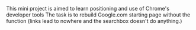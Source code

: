 This mini project is aimed to learn positioning and use of Chrome's developer tools
The task is to rebuild Google.com starting page without the function (links lead to nowhere and the searchbox doesn't do anything.)